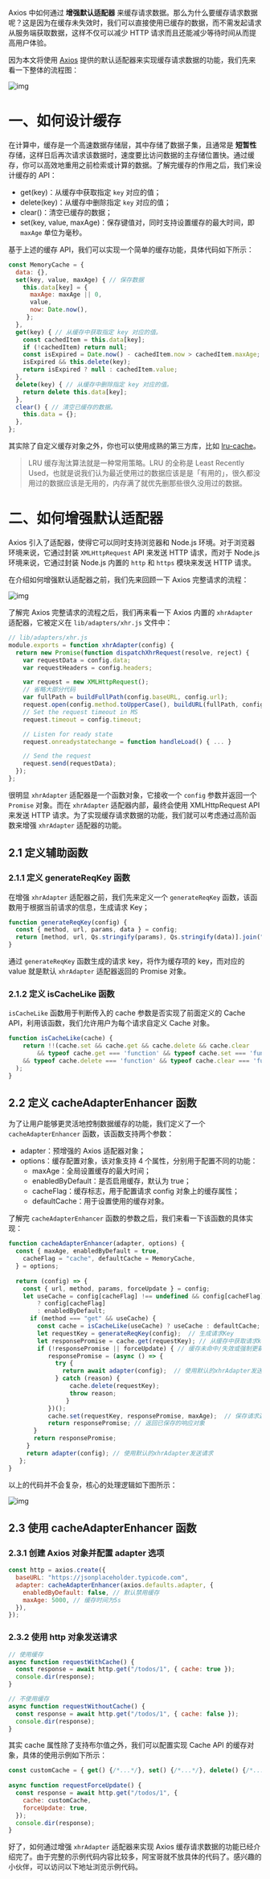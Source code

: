 Axios 中如何通过 **增强默认适配器** 来缓存请求数据。那么为什么要缓存请求数据呢？这是因为在缓存未失效时，我们可以直接使用已缓存的数据，而不需发起请求从服务端获取数据，这样不仅可以减少 HTTP 请求而且还能减少等待时间从而提高用户体验。

因为本文将使用 [Axios](https://github.com/axios/axios) 提供的默认适配器来实现缓存请求数据的功能，我们先来看一下整体的流程图：

![img](https://p3-juejin.byteimg.com/tos-cn-i-k3u1fbpfcp/0fa55bc3d4f04ca5b8216aa1b08b8286~tplv-k3u1fbpfcp-zoom-1.image)

# 一、如何设计缓存

在计算中，缓存是一个高速数据存储层，其中存储了数据子集，且通常是 **短暂性** 存储，这样日后再次请求该数据时，速度要比访问数据的主存储位置快。通过缓存，你可以高效地重用之前检索或计算的数据。了解完缓存的作用之后，我们来设计缓存的 API：

- get(key)：从缓存中获取指定 `key` 对应的值；
- delete(key)：从缓存中删除指定 `key` 对应的值；
- clear()：清空已缓存的数据；
- set(key, value, maxAge)：保存键值对，同时支持设置缓存的最大时间，即 `maxAge` 单位为毫秒。

基于上述的缓存 API，我们可以实现一个简单的缓存功能，具体代码如下所示：

```javascript
const MemoryCache = {
  data: {},
  set(key, value, maxAge) { // 保存数据
    this.data[key] = {
      maxAge: maxAge || 0,
      value,
      now: Date.now(),
     };
  },
  get(key) { // 从缓存中获取指定 key 对应的值。
    const cachedItem = this.data[key];
    if (!cachedItem) return null;
    const isExpired = Date.now() - cachedItem.now > cachedItem.maxAge;
    isExpired && this.delete(key);
    return isExpired ? null : cachedItem.value;
  },
  delete(key) { // 从缓存中删除指定 key 对应的值。
    return delete this.data[key];
  },
  clear() { // 清空已缓存的数据。
    this.data = {};
  },
};
```

其实除了自定义缓存对象之外，你也可以使用成熟的第三方库，比如 [lru-cache](https://www.npmjs.com/package/lru-cache)。

> LRU 缓存淘汰算法就是一种常用策略。LRU 的全称是 Least Recently Used，也就是说我们认为最近使用过的数据应该是是「有用的」，很久都没用过的数据应该是无用的，内存满了就优先删那些很久没用过的数据。

# 二、如何增强默认适配器

Axios 引入了适配器，使得它可以同时支持浏览器和 Node.js 环境。对于浏览器环境来说，它通过封装 `XMLHttpRequest` API 来发送 HTTP 请求，而对于 Node.js 环境来说，它通过封装 Node.js 内置的 `http` 和 `https` 模块来发送 HTTP 请求。

在介绍如何增强默认适配器之前，我们先来回顾一下 Axios 完整请求的流程：

![img](https://p3-juejin.byteimg.com/tos-cn-i-k3u1fbpfcp/83387b95f4f24494b65b67458052f520~tplv-k3u1fbpfcp-zoom-1.image)

了解完 Axios 完整请求的流程之后，我们再来看一下 Axios 内置的 `xhrAdapter` 适配器，它被定义在 `lib/adapters/xhr.js` 文件中：

```js
// lib/adapters/xhr.js
module.exports = function xhrAdapter(config) {
  return new Promise(function dispatchXhrRequest(resolve, reject) {
    var requestData = config.data;
    var requestHeaders = config.headers;

    var request = new XMLHttpRequest();
    // 省略大部分代码
    var fullPath = buildFullPath(config.baseURL, config.url);
    request.open(config.method.toUpperCase(), buildURL(fullPath, config.params, config.paramsSerializer), true);
    // Set the request timeout in MS
    request.timeout = config.timeout;

    // Listen for ready state
    request.onreadystatechange = function handleLoad() { ... }

    // Send the request
    request.send(requestData);
  });
};
```

很明显 `xhrAdapter` 适配器是一个函数对象，它接收一个 `config` 参数并返回一个 `Promise` 对象。而在 `xhrAdapter` 适配器内部，最终会使用 XMLHttpRequest API 来发送 HTTP 请求。为了实现缓存请求数据的功能，我们就可以考虑通过高阶函数来增强 `xhrAdapter` 适配器的功能。

## 2.1 定义辅助函数

### 2.1.1 定义 generateReqKey 函数

在增强 `xhrAdapter` 适配器之前，我们先来定义一个 `generateReqKey` 函数，该函数用于根据当前请求的信息，生成请求 Key；

```javascript
function generateReqKey(config) {
  const { method, url, params, data } = config;
  return [method, url, Qs.stringify(params), Qs.stringify(data)].join("&");
}
```

通过 `generateReqKey` 函数生成的请求 key，将作为缓存项的 key，而对应的 value 就是默认 `xhrAdapter` 适配器返回的 Promise 对象。

### 2.1.2 定义 isCacheLike 函数

`isCacheLike` 函数用于判断传入的 cache 参数是否实现了前面定义的 Cache API，利用该函数，我们允许用户为每个请求自定义 Cache 对象。

```javascript
function isCacheLike(cache) {
	return !!(cache.set && cache.get && cache.delete && cache.clear  
		&& typeof cache.get === 'function' && typeof cache.set === 'function' 
    && typeof cache.delete === 'function' && typeof cache.clear === 'function'
  );
}
```

## 2.2 定义 cacheAdapterEnhancer 函数

为了让用户能够更灵活地控制数据缓存的功能，我们定义了一个 `cacheAdapterEnhancer` 函数，该函数支持两个参数：

- adapter：预增强的 Axios 适配器对象；
- options：缓存配置对象，该对象支持 4 个属性，分别用于配置不同的功能：
  - maxAge：全局设置缓存的最大时间；
  - enabledByDefault：是否启用缓存，默认为 true；
  - cacheFlag：缓存标志，用于配置请求 config 对象上的缓存属性；
  - defaultCache：用于设置使用的缓存对象。

了解完 `cacheAdapterEnhancer` 函数的参数之后，我们来看一下该函数的具体实现：

```javascript
function cacheAdapterEnhancer(adapter, options) {
  const { maxAge, enabledByDefault = true,
    cacheFlag = "cache", defaultCache = MemoryCache,
  } = options;
  
  return (config) => {
    const { url, method, params, forceUpdate } = config;
    let useCache = config[cacheFlag] !== undefined && config[cacheFlag] !== null
        ? config[cacheFlag]
        : enabledByDefault;
      if (method === "get" && useCache) {
        const cache = isCacheLike(useCache) ? useCache : defaultCache;
        let requestKey = generateReqKey(config);  // 生成请求Key
        let responsePromise = cache.get(requestKey); // 从缓存中获取请求key对应的响应对象
        if (!responsePromise || forceUpdate) { // 缓存未命中/失效或强制更新时，则重新请求数据
           responsePromise = (async () => {
             try {
               return await adapter(config);  // 使用默认的xhrAdapter发送请求
             } catch (reason) {
                 cache.delete(requestKey);
                 throw reason;
                }
           })();
           cache.set(requestKey, responsePromise, maxAge);  // 保存请求返回的响应对象
           return responsePromise; // 返回已保存的响应对象
       }
       return responsePromise;
     }
     return adapter(config); // 使用默认的xhrAdapter发送请求
   };
}
```

以上的代码并不会复杂，核心的处理逻辑如下图所示：

![img](https://p3-juejin.byteimg.com/tos-cn-i-k3u1fbpfcp/79a53b4a88d64906ad7726c84c4c701a~tplv-k3u1fbpfcp-zoom-1.image)

## 2.3 使用 cacheAdapterEnhancer 函数

### 2.3.1 创建 Axios 对象并配置 adapter 选项

```javascript
const http = axios.create({
  baseURL: "https://jsonplaceholder.typicode.com",
  adapter: cacheAdapterEnhancer(axios.defaults.adapter, {
    enabledByDefault: false, // 默认禁用缓存
    maxAge: 5000, // 缓存时间为5s
  }),
});
```

### 2.3.2 使用 http 对象发送请求

```javascript
// 使用缓存
async function requestWithCache() {
  const response = await http.get("/todos/1", { cache: true });
  console.dir(response);
}

// 不使用缓存
async function requestWithoutCache() {
  const response = await http.get("/todos/1", { cache: false });
  console.dir(response);
}
```

其实 cache 属性除了支持布尔值之外，我们可以配置实现 Cache API 的缓存对象，具体的使用示例如下所示：

```javascript
const customCache = { get() {/*...*/}, set() {/*...*/}, delete() {/*...*/}, clear() {/*...*/}};
      
async function requestForceUpdate() {
  const response = await http.get("/todos/1", {
    cache: customCache,
    forceUpdate: true,
  });
  console.dir(response);
}
```

好了，如何通过增强 `xhrAdapter` 适配器来实现 Axios 缓存请求数据的功能已经介绍完了。由于完整的示例代码内容比较多，阿宝哥就不放具体的代码了。感兴趣的小伙伴，可以访问以下地址浏览示例代码。